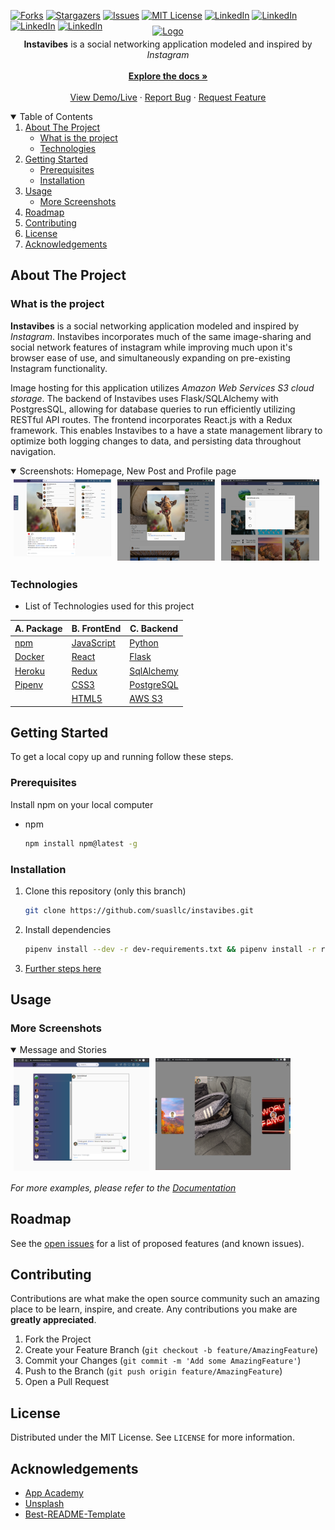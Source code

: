 
[![Forks][forks-shield]][forks-url]
[![Stargazers][stars-shield]][stars-url]
[![Issues][issues-shield]][issues-url]
[![MIT License][license-shield]][license-url]
[![LinkedIn][linkedin-shield]][linkedin-url1]
[![LinkedIn][linkedin-shield]][linkedin-url]
[![LinkedIn][linkedin-shield]][linkedin-url2]
[![LinkedIn][linkedin-shield]][linkedin-url3]
<!--ReactSkipperStart -->
<br />
<p align="center"  style='margin-top: -40px; margin-bottom: -10px;'>
  <a href="https://github.com/suasllc/instavibes">
    <img src="https://instavibes.s3.amazonaws.com/images/InstaVibes2.png" alt="Logo" width="160" height="60" style="object-fit: contain">
  </a>

  <p align="center">
    <b>Instavibes</b> is a social networking application modeled and inspired by <i>Instagram</i>
    <br />
    <br />
    <a href="https://github.com/suasllc/instavibes/wiki"><strong>Explore the docs »</strong></a>
    <br />
    <br />
    <a href="https://instavibes.herokuapp.com/">View Demo/Live</a>
    ·
    <a href="https://github.com/suasllc/instavibes/issues">Report Bug</a>
    ·
    <a href="https://github.com/suasllc/instavibes/issues">Request Feature</a>
  </p>
</p>



<details open='open'>
   <summary>Table of Contents</summary>
   <ol style='margin: 0px 30px 0px 0px'>
      <li>
         <a href="#about-the-project">About The Project</a>
         <ul>
            <li><a href="#what-is-the-project">What is the project</a></li>
            <li><a href="#technologies">Technologies</a></li>
         </ul>
      </li>
      <li>
         <a href="#getting-started">Getting Started</a>
         <ul>
         <li><a href="#prerequisites">Prerequisites</a></li>
         <li><a href="#installation">Installation</a></li>
         </ul>
      </li>
      <li><a href="#usage">Usage</a>
         <ul>
            <li><a href="#more-screenshots">More Screenshots</a></li>
         </ul>
      </li>
      <li><a href="#roadmap">Roadmap</a></li>
      <li><a href="#contributing">Contributing</a></li>
      <li><a href="#license">License</a></li>
      <li><a href="#acknowledgements">Acknowledgements</a></li>
   </ol>
</details>



## About The Project
### What is the project

 **Instavibes** is a social networking application modeled and inspired by _Instagram_. Instavibes incorporates much of the same image-sharing and social network features of instagram while improving much upon it's browser ease of use, and simultaneously expanding on pre-existing Instagram functionality. 

Image hosting for this application utilizes _Amazon Web Services S3 cloud storage_. The backend of Instavibes uses Flask/SQLAlchemy 
with PostgresSQL, allowing for database queries to run efficiently utilizing RESTful API routes. The frontend incorporates React.js with a Redux framework. This enables Instavibes to a have a state management library to optimize both logging changes to data, and persisting data throughout navigation.
<!--ReactSkipperEnd -->

<!--ReactSkipperStart -->
<details open="open">
   <summary>Screenshots: Homepage, New Post and Profile page</summary>
   <div style="display: flex">
      <img src="./resources/homescreenshot1.png" width="31%" height="30%" style="margin: 5px"/>
      <img src="./resources/homescreenshot2.png" width="31%" height="30%"  style="margin: 5px"/>
      <img src="./resources/notificationandprofilepage.png" width="31%" height="30%" style="margin: 5px"/>
   <div>
</details>


### Technologies
- List of Technologies used for this project

| A. Package  	| B. FrontEnd  	| C. Backend  	|
|---	|---	|---	|
| [npm](https://www.npmjs.com/)   	| [JavaScript](https://www.javascript.com/)  	|  [Python](https://www.python.org/) 	|
| [Docker](https://www.docker.com/)  	| [React](https://github.com/facebook/react)  	|  [Flask](https://flask.palletsprojects.com/en/1.1.x/) 	|
| [Heroku](https://heroku.com) 	| [Redux](https://github.com/reduxjs/redux) 	|  [SqlAlchemy](https://flask-sqlalchemy.palletsprojects.com/en/2.x/) 	|
| [Pipenv](https://pypi.org/project/pipenv/)	| [CSS3](https://www.w3.org/Style/CSS/) 	|  [PostgreSQL](https://www.postgresql.org/) 	|
| 	| [HTML5](https://en.wikipedia.org/wiki/HTML5)	|  [AWS S3](https://aws.amazon.com/) 	|
<!--ReactSkipperEnd -->

## Getting Started

To get a local copy up and running follow these steps.

### Prerequisites

Install npm on your local computer
* npm
  ```sh
  npm install npm@latest -g
  ```

### Installation
1. Clone this repository (only this branch)

   ```bash
   git clone https://github.com/suasllc/instavibes.git
   ```

2. Install dependencies

      ```bash
      pipenv install --dev -r dev-requirements.txt && pipenv install -r requirements.txt
      ```

3. [Further steps here](https://github.com/suasllc/instavibes/wiki/Installation-Details)

## Usage
<!--ReactSkipperStart -->
### More Screenshots

<details open="open">
   <summary>Message and Stories</summary>   
   <div style="display: flex">
      <!-- <div style='display: flex; flex-direction: column; width="40%"'> -->
         <img src="./resources/messaging.png" width="43%" height="30%" style="margin: 5px"/>
         <img src="./resources/stories.png" width="43%" height="30%" style="margin: 5px"/>
      <!-- </div> -->
   <div>
</details>


<!--ReactSkipperEnd -->

_For more examples, please refer to the [Documentation](https://github.com/suasllc/instavibes/wiki)_



## Roadmap

See the [open issues](https://github.com/suasllc/instavibes/issues) for a list of proposed features (and known issues).



## Contributing

Contributions are what make the open source community such an amazing place to be learn, inspire, and create. Any contributions you make are **greatly appreciated**.

1. Fork the Project
2. Create your Feature Branch (`git checkout -b feature/AmazingFeature`)
3. Commit your Changes (`git commit -m 'Add some AmazingFeature'`)
4. Push to the Branch (`git push origin feature/AmazingFeature`)
5. Open a Pull Request



## License

Distributed under the MIT License. See `LICENSE` for more information.





## Acknowledgements

* [App Academy](https://www.appacademy.io/)
* [Unsplash](https://unsplash.com/)
* [Best-README-Template](https://github.com/othneildrew/Best-README-Template)



[contributors-shield]: https://img.shields.io/github/contributors/suasllc/instavibes.svg?style=for-the-badge
[contributors-url]: https://github.com/suasllc/instavibes/graphs/contributors
[forks-shield]: https://img.shields.io/github/forks/suasllc/instavibes.svg?style=for-the-badge
[forks-url]: https://github.com/suasllc/instavibes/network/members
[stars-shield]: https://img.shields.io/github/stars/suasllc/instavibes.svg?style=for-the-badge
[stars-url]: https://github.com/suasllc/instavibes/stargazers
[issues-shield]: https://img.shields.io/github/issues/suasllc/instavibes.svg?style=for-the-badge
[issues-url]: https://github.com/suasllc/instavibes/issues
[license-shield]: https://img.shields.io/github/license/suasllc/instavibes.svg?style=for-the-badge
[license-url]: https://github.com/suasllc/instavibes/blob/master/LICENSE.txt
[linkedin-shield]: https://img.shields.io/badge/-LinkedIn-black.svg?style=for-the-badge&logo=linkedin&colorB=555
[linkedin-url]: https://www.linkedin.com/in/tony-ngo-m/
[linkedin-url1]: https://www.linkedin.com/in/daniel-miller-970393178/
[linkedin-url2]: https://www.linkedin.com/in/michael-jensen-636901169/
[linkedin-url3]: https://www.linkedin.com/in/adam-faidy/
